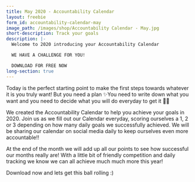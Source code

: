 ```yaml
---
title: May 2020 - Accountability Calendar
layout: freebie
form_id: accountability-calendar-may
image_path: /images/shop/Accountability Calendar - May.jpg
short-description: Track your goals
description: |-
  Welcome to 2020 introducing your Accountability Calendar

  WE HAVE A CHALLENGE FOR YOU! 

  DOWNLOAD FOR FREE NOW
long-section: true
---
```


Today is the perfect starting point to make the first steps towards whatever it is you truly want\! But you need a plan ✨You need to write down what you want and you need to decide what you will do everyday to get it 🙏🏻

We created the Accountability Calendar to help you achieve your goals in 2020. Join us as we fill out our Calendar everyday, scoring ourselves a 1, 2 or 3 depending on how many daily goals we successfully achieved. We will be sharing our calendar on social media daily to keep ourselves even more accountable\!\!

At the end of the month we will add up all our points to see how successful our months really are\! With a little bit of friendly competition and daily tracking we know we can all achieve much much more this year\!&nbsp;

Download now and lets get this ball rolling :)